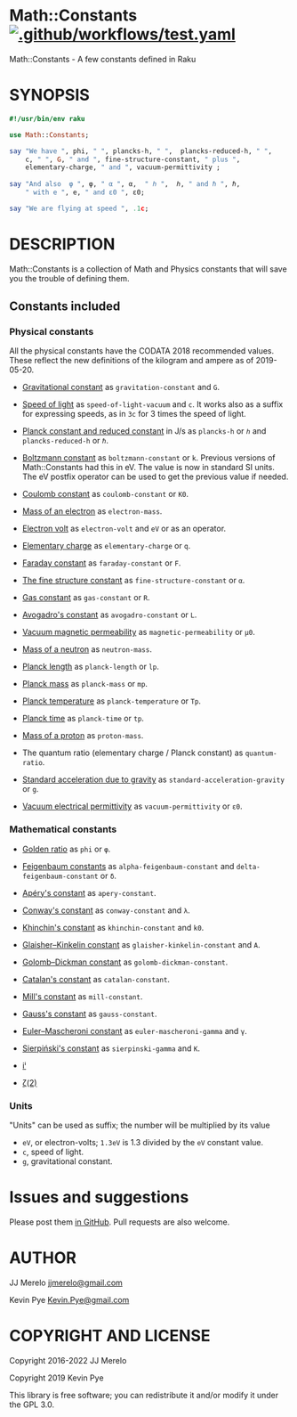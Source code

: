 Math::Constants [![.github/workflows/test.yaml](https://github.com/JJ/p6-math-constants/actions/workflows/test.yaml/badge.svg)](https://github.com/JJ/p6-math-constants/actions/workflows/test.yaml)
===============

Math::Constants - A few constants defined in Raku

SYNOPSIS
========

```raku
#!/usr/bin/env raku

use Math::Constants;

say "We have ", phi, " ", plancks-h, " ",  plancks-reduced-h, " ", 
    c, " ", G, " and ", fine-structure-constant, " plus ",
    elementary-charge, " and ", vacuum-permittivity ;
	
say "And also  φ ", φ, " α ", α,  " ℎ ",  ℎ, " and ℏ ", ℏ,
    " with e ", e, " and ε0 ", ε0;

say "We are flying at speed ", .1c;
```

DESCRIPTION
===========

Math::Constants is a collection of Math and Physics constants that will save you the trouble of defining them.

Constants included
------------------

### Physical constants

All the physical constants have the CODATA 2018 recommended values. These reflect the new definitions of the kilogram and ampere as of 2019-05-20.

  * [Gravitational constant](https://en.wikipedia.org/wiki/Gravitational_constant) as `gravitation-constant` and `G`.

  * [Speed of light](https://en.wikipedia.org/wiki/Speed_of_light) as `speed-of-light-vacuum` and `c`. It works also as a suffix for expressing speeds, as in `3c` for 3 times the speed of light. 

  * [Planck constant and reduced constant](https://en.wikipedia.org/wiki/Planck_constant) in J/s as `plancks-h` or `ℎ` and `plancks-reduced-h` or `ℏ`.

  * [Boltzmann constant](https://en.wikipedia.org/wiki/Boltzmann_constant) as `boltzmann-constant` or `k`. Previous versions of Math::Constants had this in eV. The value is now in standard SI units. The eV postfix operator can be used to get the previous value if needed.

  * [Coulomb constant](https://en.wikipedia.org/wiki/Coulomb_constant) as `coulomb-constant` or `K0`.

  * [Mass of an electron](https://en.wikipedia.org/wiki/Electron) as `electron-mass`.

  * [Electron volt](https://en.wikipedia.org/wiki/Electronvolt) as `electron-volt` and `eV` or as an operator.

  * [Elementary charge](https://en.wikipedia.org/wiki/Elementary_charge) as `elementary-charge` or `q`.

  * [Faraday constant](https://en.wikipedia.org/wiki/Faraday_constant) as `faraday-constant` or `F`.

  * [The fine structure constant](https://en.wikipedia.org/wiki/Fine_structure) as `fine-structure-constant` or `α`.

  * [Gas constant](https://en.wikipedia.org/wiki/Gas_constant) as `gas-constant` or `R`.

  * [Avogadro's constant](https://en.wikipedia.org/wiki/Avogadro_constant) as `avogadro-constant` or `L`.

  * [Vacuum magnetic permeability](https://en.wikipedia.org/wiki/Vacuum_permeability) as `magnetic-permeability` or `μ0`.

  * [Mass of a neutron](https://en.wikipedia.org/wiki/Neutron) as `neutron-mass`.

  * [Planck length](https://en.wikipedia.org/wiki/Planck_length) as `planck-length` or `lp`.

  * [Planck mass](https://en.wikipedia.org/wiki/Planck_mass) as `planck-mass` or `mp`.

  * [Planck temperature](https://en.wikipedia.org/wiki/Planck_temperature) as `planck-temperature` or `Tp`.

  * [Planck time](https://en.wikipedia.org/wiki/Planck_time) as `planck-time` or `tp`.

  * [Mass of a proton](https://en.wikipedia.org/wiki/Proton) as `proton-mass`.

  * The quantum ratio (elementary charge / Planck constant) as `quantum-ratio`.

  * [Standard acceleration due to gravity](https://en.wikipedia.org/wiki/Standard_gravity) as `standard-acceleration-gravity` or `g`.

  * [Vacuum electrical permittivity](https://en.wikipedia.org/wiki/Vacuum_permittivity) as `vacuum-permittivity` or `ε0`.

### Mathematical constants

  * [Golden ratio](https://en.wikipedia.org/wiki/Golden_ratio) as `phi` or `φ`.

  * [Feigenbaum constants](https://en.wikipedia.org/wiki/Feigenbaum_constants) as `alpha-feigenbaum-constant` and `delta-feigenbaum-constant` or `δ`.

  * [Apéry's constant](https://en.wikipedia.org/wiki/Ap%C3%A9ry%27s_constant) as `apery-constant`.

  * [Conway's constant](https://en.wikipedia.org/wiki/Look-and-say_sequence#Growth_in_length) as `conway-constant` and `λ`.

  * [Khinchin's constant](https://en.wikipedia.org/wiki/Khinchin%27s_constant) as `khinchin-constant` and `k0`.

  * [Glaisher–Kinkelin constant](https://en.wikipedia.org/wiki/Glaisher%E2%80%93Kinkelin_constant) as `glaisher-kinkelin-constant` and `A`.

  * [Golomb–Dickman constant](https://en.wikipedia.org/wiki/Golomb%E2%80%93Dickman_constant) as `golomb-dickman-constant`. 

  * [Catalan's constant](https://en.wikipedia.org/wiki/Catalan%27s_constant) as `catalan-constant`. 

  * [Mill's constant](https://en.wikipedia.org/wiki/Mills%27_constant) as `mill-constant`. 

  * [Gauss's constant](https://en.wikipedia.org/wiki/Gauss%27s_constant) as `gauss-constant`. 

  * [Euler–Mascheroni constant](https://en.wikipedia.org/wiki/Euler%E2%80%93Mascheroni_constant) as `euler-mascheroni-gamma` and `γ`. 

  * [Sierpiński's constant](https://en.wikipedia.org/wiki/Sierpi%C5%84ski%27s_constant) as `sierpinski-gamma` and `K`. 
  
  * [iⁱ](https://oeis.org/A049006)
  * [ζ(2)](https://oeis.org/A013661)

### Units

"Units" can be used as suffix; the number will be multiplied by its value

 * `eV`, or electron-volts; `1.3eV` is 1.3 divided by the `eV` constant value.
 * `c`, speed of light.
 * `g`, gravitational constant.

Issues and suggestions
======================

Please post them [in GitHub](https://github.com/JJ/p6-math-constants/issues). Pull requests are also welcome.

AUTHOR
======

JJ Merelo <jjmerelo@gmail.com>

Kevin Pye <Kevin.Pye@gmail.com>

COPYRIGHT AND LICENSE
=====================

Copyright 2016-2022 JJ Merelo

Copyright 2019 Kevin Pye

This library is free software; you can redistribute it and/or modify it under the GPL 3.0.

